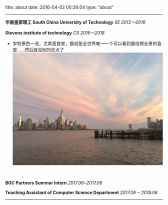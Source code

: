 title: about
date: 2016-04-02 00:26:04
type: "about"

---

**华南皇家理工 South China University of Technology** *SE 2012～2016*

**Stevens institute of technology** *CS 2016～2018*

   * 学校景色一流，尤其是食堂，据说是全世界唯一一个可以看到曼哈顿全景的食堂……然后就没别的优点了
   ![不谈恋爱浪费了](../image/47b412e4-fdc5-465c-98e9-4f976925c332.JPG)

   
   </br>
 
 **BGC Partners Summer Intern** *2017.06~2017.08*

 **Teaching Assistant of Computer Science Department** *2017.09 ~ 2018.06*

------